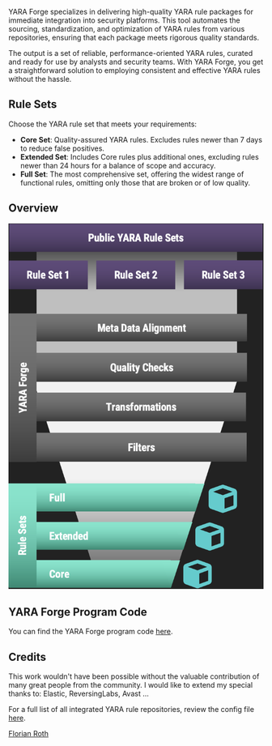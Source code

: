 YARA Forge specializes in delivering high-quality YARA rule packages for immediate integration into security platforms. This tool automates the sourcing, standardization, and optimization of YARA rules from various repositories, ensuring that each package meets rigorous quality standards.

The output is a set of reliable, performance-oriented YARA rules, curated and ready for use by analysts and security teams. With YARA Forge, you get a straightforward solution to employing consistent and effective YARA rules without the hassle.

## Rule Sets

Choose the YARA rule set that meets your requirements:

- **Core Set**: Quality-assured YARA rules. Excludes rules newer than 7 days to reduce false positives.
- **Extended Set**: Includes Core rules plus additional ones, excluding rules newer than 24 hours for a balance of scope and accuracy.
- **Full Set**: The most comprehensive set, offering the widest range of functional rules, omitting only those that are broken or of low quality.

## Overview

![YARA Forge Overview](./assets/images/yara-forge-infograph.png)

## YARA Forge Program Code

You can find the YARA Forge program code [here](https://github.com/YARAHQ/yara-forge).

## Credits

This work wouldn't have been possible without the valuable contribution of many great people from the community. I would like to extend my special thanks to: Elastic, ReversingLabs, Avast ...

For a full list of all integrated YARA rule repositories, review the config file [here](https://github.com/YARAHQ/yara-forge/blob/master/yara-forge-config.yml).

[Florian Roth](https://x.com/cyb3rops)

